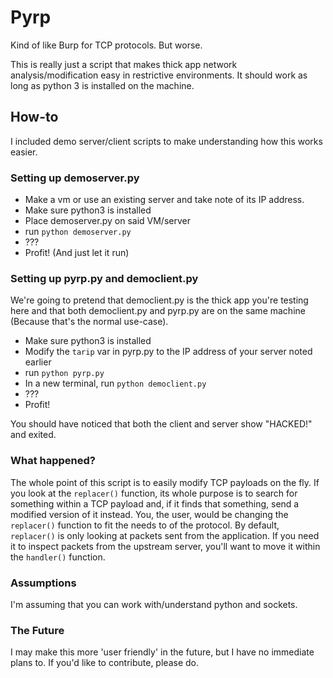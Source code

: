 # Pyrp
Kind of like Burp for TCP protocols. But worse.

This is really just a script that makes thick app network analysis/modification easy in restrictive environments.  It should work as long as python 3 is installed on the machine.

## How-to
I included demo server/client scripts to make understanding how this works easier.

### Setting up demoserver.py
- Make a vm or use an existing server and take note of its IP address.
- Make sure python3 is installed
- Place demoserver.py on said VM/server
- run `python demoserver.py`
- ???
- Profit! (And just let it run)

### Setting up pyrp.py and democlient.py
We're going to pretend that democlient.py is the thick app you're testing here and that both democlient.py and pyrp.py are on the same machine (Because that's the normal use-case).

- Make sure python3 is installed
- Modify the `tarip` var in pyrp.py to the IP address of your server noted earlier
- run `python pyrp.py`
- In a new terminal, run `python democlient.py`
- ???
- Profit!

You should have noticed that both the client and server show "HACKED!" and exited.

### What happened?
The whole point of this script is to easily modify TCP payloads on the fly.  If you look at the `replacer()` function, its whole purpose is to search for something within a TCP payload and, if it finds that something, send a modified version of it instead.  You, the user, would be changing the `replacer()` function to fit the needs to of the protocol.  By default, `replacer()` is only looking at packets sent from the application.  If you need it to inspect packets from the upstream server, you'll want to move it within the `handler()` function.

### Assumptions
I'm assuming that you can work with/understand python and sockets.

### The Future
I may make this more 'user friendly' in the future, but I have no immediate plans to.  If you'd like to contribute, please do.
